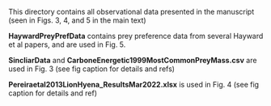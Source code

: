 This directory contains all observational data presented in the manuscript (seen in Figs. 3, 4, and 5 in the main text)

**HaywardPreyPrefData** contains prey preference data from several Hayward et al papers, and are used in Fig. 5. 

**SincliarData** and **CarboneEnergetic1999MostCommonPreyMass.csv** are used in Fig. 3 (see fig caption for details and refs)

**Pereiraetal2013LionHyena_ResultsMar2022.xlsx** is used in Fig. 4 (see fig caption for details and ref)
